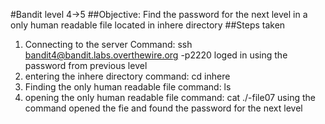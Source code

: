#Bandit level 4->5
##Objective: Find the password for the next level in a only human readable file located in inhere directory
##Steps taken
1. Connecting to the server
   Command: ssh bandit4@bandit.labs.overthewire.org -p2220
   loged in using the password from previous level
2. entering the inhere directory
   command: cd inhere 
3. Finding the only human readable file 
   command: ls
4. opening the only human readable file
   command: cat ./-file07
   using the command opened the fie and found the password for the next level
